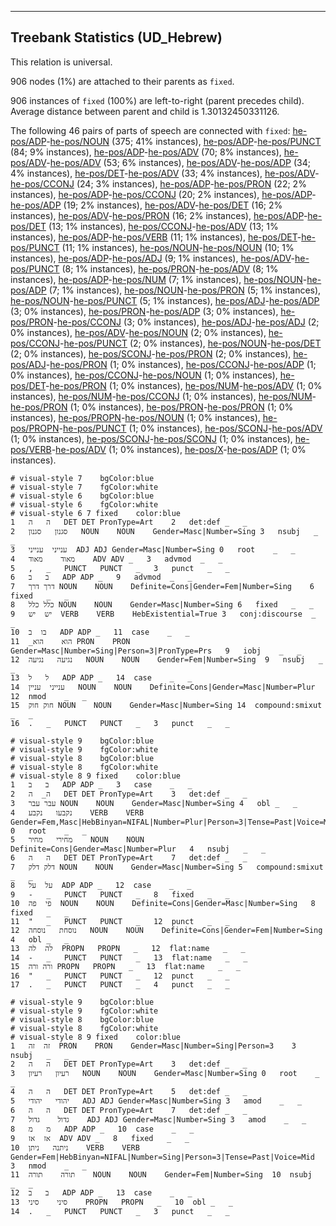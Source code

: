 

--------------------------------------------------------------------------------

## Treebank Statistics (UD_Hebrew)

This relation is universal.

906 nodes (1%) are attached to their parents as `fixed`.

906 instances of `fixed` (100%) are left-to-right (parent precedes child).
Average distance between parent and child is 1.30132450331126.

The following 46 pairs of parts of speech are connected with `fixed`: [he-pos/ADP]()-[he-pos/NOUN]() (375; 41% instances), [he-pos/ADP]()-[he-pos/PUNCT]() (84; 9% instances), [he-pos/ADP]()-[he-pos/ADV]() (70; 8% instances), [he-pos/ADV]()-[he-pos/ADV]() (53; 6% instances), [he-pos/ADV]()-[he-pos/ADP]() (34; 4% instances), [he-pos/DET]()-[he-pos/ADV]() (33; 4% instances), [he-pos/ADV]()-[he-pos/CCONJ]() (24; 3% instances), [he-pos/ADP]()-[he-pos/PRON]() (22; 2% instances), [he-pos/ADP]()-[he-pos/CCONJ]() (20; 2% instances), [he-pos/ADP]()-[he-pos/ADP]() (19; 2% instances), [he-pos/ADV]()-[he-pos/DET]() (16; 2% instances), [he-pos/ADV]()-[he-pos/PRON]() (16; 2% instances), [he-pos/ADP]()-[he-pos/DET]() (13; 1% instances), [he-pos/CCONJ]()-[he-pos/ADV]() (13; 1% instances), [he-pos/ADP]()-[he-pos/VERB]() (11; 1% instances), [he-pos/DET]()-[he-pos/PUNCT]() (11; 1% instances), [he-pos/NOUN]()-[he-pos/NOUN]() (10; 1% instances), [he-pos/ADP]()-[he-pos/ADJ]() (9; 1% instances), [he-pos/ADV]()-[he-pos/PUNCT]() (8; 1% instances), [he-pos/PRON]()-[he-pos/ADV]() (8; 1% instances), [he-pos/ADP]()-[he-pos/NUM]() (7; 1% instances), [he-pos/NOUN]()-[he-pos/ADP]() (7; 1% instances), [he-pos/NOUN]()-[he-pos/PRON]() (5; 1% instances), [he-pos/NOUN]()-[he-pos/PUNCT]() (5; 1% instances), [he-pos/ADJ]()-[he-pos/ADP]() (3; 0% instances), [he-pos/PRON]()-[he-pos/ADP]() (3; 0% instances), [he-pos/PRON]()-[he-pos/CCONJ]() (3; 0% instances), [he-pos/ADJ]()-[he-pos/ADJ]() (2; 0% instances), [he-pos/ADV]()-[he-pos/NOUN]() (2; 0% instances), [he-pos/CCONJ]()-[he-pos/PUNCT]() (2; 0% instances), [he-pos/NOUN]()-[he-pos/DET]() (2; 0% instances), [he-pos/SCONJ]()-[he-pos/PRON]() (2; 0% instances), [he-pos/ADJ]()-[he-pos/PRON]() (1; 0% instances), [he-pos/CCONJ]()-[he-pos/ADP]() (1; 0% instances), [he-pos/CCONJ]()-[he-pos/NOUN]() (1; 0% instances), [he-pos/DET]()-[he-pos/PRON]() (1; 0% instances), [he-pos/NUM]()-[he-pos/ADV]() (1; 0% instances), [he-pos/NUM]()-[he-pos/CCONJ]() (1; 0% instances), [he-pos/NUM]()-[he-pos/PRON]() (1; 0% instances), [he-pos/PRON]()-[he-pos/PRON]() (1; 0% instances), [he-pos/PROPN]()-[he-pos/NOUN]() (1; 0% instances), [he-pos/PROPN]()-[he-pos/PUNCT]() (1; 0% instances), [he-pos/SCONJ]()-[he-pos/ADV]() (1; 0% instances), [he-pos/SCONJ]()-[he-pos/SCONJ]() (1; 0% instances), [he-pos/VERB]()-[he-pos/ADV]() (1; 0% instances), [he-pos/X]()-[he-pos/ADP]() (1; 0% instances).


~~~ conllu
# visual-style 7	bgColor:blue
# visual-style 7	fgColor:white
# visual-style 6	bgColor:blue
# visual-style 6	fgColor:white
# visual-style 6 7 fixed	color:blue
1	ה	ה	DET	DET	PronType=Art	2	det:def	_	_
2	סגנון	סגנון	NOUN	NOUN	Gender=Masc|Number=Sing	3	nsubj	_	_
3	ענייני	ענייני	ADJ	ADJ	Gender=Masc|Number=Sing	0	root	_	_
4	מאוד	מאוד	ADV	ADV	_	3	advmod	_	_
5	,	_	PUNCT	PUNCT	_	3	punct	_	_
6	ב	ב	ADP	ADP	_	9	advmod	_	_
7	דרך	דרך	NOUN	NOUN	Definite=Cons|Gender=Fem|Number=Sing	6	fixed	_	_
8	כלל	כלל	NOUN	NOUN	Gender=Masc|Number=Sing	6	fixed	_	_
9	יש	יש	VERB	VERB	HebExistential=True	3	conj:discourse	_	_
10	בו	ב	ADP	ADP	_	11	case	_	_
11	_הוא	הוא	PRON	PRON	Gender=Masc|Number=Sing|Person=3|PronType=Prs	9	iobj	_	_
12	נגיעה	נגיעה	NOUN	NOUN	Gender=Fem|Number=Sing	9	nsubj	_	_
13	ל	ל	ADP	ADP	_	14	case	_	_
14	ענייני	עניין	NOUN	NOUN	Definite=Cons|Gender=Masc|Number=Plur	12	nmod	_	_
15	חוק	חוק	NOUN	NOUN	Gender=Masc|Number=Sing	14	compound:smixut	_	_
16	.	_	PUNCT	PUNCT	_	3	punct	_	_

~~~


~~~ conllu
# visual-style 9	bgColor:blue
# visual-style 9	fgColor:white
# visual-style 8	bgColor:blue
# visual-style 8	fgColor:white
# visual-style 8 9 fixed	color:blue
1	ב	ב	ADP	ADP	_	3	case	_	_
2	ה_	ה	DET	DET	PronType=Art	3	det:def	_	_
3	עבר	עבר	NOUN	NOUN	Gender=Masc|Number=Sing	4	obl	_	_
4	נקבעו	נקבע	VERB	VERB	Gender=Fem,Masc|HebBinyan=NIFAL|Number=Plur|Person=3|Tense=Past|Voice=Mid	0	root	_	_
5	מחירי	מחיר	NOUN	NOUN	Definite=Cons|Gender=Masc|Number=Plur	4	nsubj	_	_
6	ה	ה	DET	DET	PronType=Art	7	det:def	_	_
7	דלק	דלק	NOUN	NOUN	Gender=Masc|Number=Sing	5	compound:smixut	_	_
8	על	על	ADP	ADP	_	12	case	_	_
9	-	_	PUNCT	PUNCT	_	8	fixed	_	_
10	פי	פה	NOUN	NOUN	Definite=Cons|Gender=Masc|Number=Sing	8	fixed	_	_
11	"	_	PUNCT	PUNCT	_	12	punct	_	_
12	נוסחת	נוסחה	NOUN	NOUN	Definite=Cons|Gender=Fem|Number=Sing	4	obl	_	_
13	לה	לה	PROPN	PROPN	_	12	flat:name	_	_
14	-	_	PUNCT	PUNCT	_	13	flat:name	_	_
15	ורה	ורה	PROPN	PROPN	_	13	flat:name	_	_
16	"	_	PUNCT	PUNCT	_	12	punct	_	_
17	.	_	PUNCT	PUNCT	_	4	punct	_	_

~~~


~~~ conllu
# visual-style 9	bgColor:blue
# visual-style 9	fgColor:white
# visual-style 8	bgColor:blue
# visual-style 8	fgColor:white
# visual-style 8 9 fixed	color:blue
1	זה	זה	PRON	PRON	Gender=Masc|Number=Sing|Person=3	3	nsubj	_	_
2	ה	ה	DET	DET	PronType=Art	3	det:def	_	_
3	רעיון	רעיון	NOUN	NOUN	Gender=Masc|Number=Sing	0	root	_	_
4	ה	ה	DET	DET	PronType=Art	5	det:def	_	_
5	יהודי	יהודי	ADJ	ADJ	Gender=Masc|Number=Sing	3	amod	_	_
6	ה	ה	DET	DET	PronType=Art	7	det:def	_	_
7	גדול	גדול	ADJ	ADJ	Gender=Masc|Number=Sing	3	amod	_	_
8	מ	מ	ADP	ADP	_	10	case	_	_
9	אז	אז	ADV	ADV	_	8	fixed	_	_
10	ניתנה	ניתן	VERB	VERB	Gender=Fem|HebBinyan=NIFAL|Number=Sing|Person=3|Tense=Past|Voice=Mid	3	nmod	_	_
11	תורה	תורה	NOUN	NOUN	Gender=Fem|Number=Sing	10	nsubj	_	_
12	ב	ב	ADP	ADP	_	13	case	_	_
13	סיני	סיני	PROPN	PROPN	_	10	obl	_	_
14	.	_	PUNCT	PUNCT	_	3	punct	_	_

~~~


